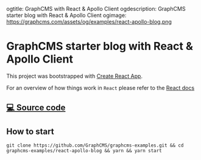 ogtitle: GraphCMS with React & Apollo Client
ogdescription: GraphCMS starter blog with React & Apollo Client
ogimage: https://graphcms.com/assets/og/examples/react-apollo-blog.png

# GraphCMS starter blog with React & Apollo Client

This project was bootstrapped with [Create React App](https://github.com/facebookincubator/create-react-app).

For an overview of how things work in `React` please refer to the [React docs](https://reactjs.org/docs/hello-world.html)

## [💻 Source code](https://github.com/GraphCMS/graphcms-examples/tree/master/current/react-apollo-blog)

## How to start
```
git clone https://github.com/GraphCMS/graphcms-examples.git && cd graphcms-examples/react-apollo-blog && yarn && yarn start
```
